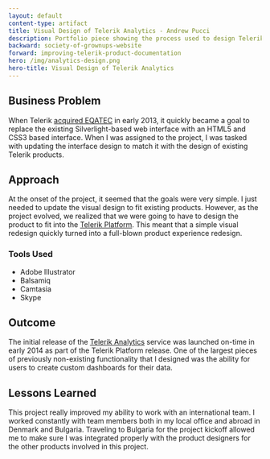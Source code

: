 ```yaml
---
layout: default
content-type: artifact
title: Visual Design of Telerik Analytics - Andrew Pucci
description: Portfolio piece showing the process used to design Telerik Analytics.
backward: society-of-grownups-website
forward: improving-telerik-product-documentation
hero: /img/analytics-design.png
hero-title: Visual Design of Telerik Analytics
---
```


## Business Problem
When Telerik [acquired EQATEC](http://thenextweb.com/insider/2013/03/07/telerik-acquires-danish-cross-platform-app-analytics-software-maker-eqatec/) in early 2013, it quickly became a goal to replace the existing Silverlight-based web interface with an HTML5 and CSS3 based interface. When I was assigned to the project, I was tasked with updating the interface design to match it with the design of existing Telerik products.

## Approach
At the onset of the project, it seemed that the goals were very simple. I just needed to update the visual design to fit existing products. However, as the project evolved, we realized that we were going to have to design the product to fit into the [Telerik Platform](http://www.telerik.com/platform). This meant that a simple visual redesign quickly turned into a full-blown product experience redesign.

### Tools Used
* Adobe Illustrator
* Balsamiq
* Camtasia
* Skype

## Outcome
The initial release of the [Telerik Analytics](http://www.telerik.com/analytics) service was launched on-time in early 2014 as part of the Telerik Platform release. One of the largest pieces of previously non-existing functionality that I designed was the ability for users to create custom dashboards for their data.

## Lessons Learned
This project really improved my ability to work with an international team. I worked constantly with team members both in my local office and abroad in Denmark and Bulgaria. Traveling to Bulgaria for the project kickoff allowed me to make sure I was integrated properly with the product designers for the other products involved in this project.